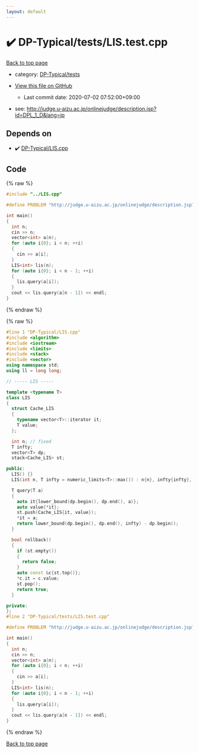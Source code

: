 ```yaml
---
layout: default
---
```


<!-- mathjax config similar to math.stackexchange -->
<script type="text/javascript" async
  src="https://cdnjs.cloudflare.com/ajax/libs/mathjax/2.7.5/MathJax.js?config=TeX-MML-AM_CHTML">
</script>
<script type="text/x-mathjax-config">
  MathJax.Hub.Config({
    TeX: { equationNumbers: { autoNumber: "AMS" }},
    tex2jax: {
      inlineMath: [ ['$','$'] ],
      processEscapes: true
    },
    "HTML-CSS": { matchFontHeight: false },
    displayAlign: "left",
    displayIndent: "2em"
  });
</script>

<script type="text/javascript" src="https://cdnjs.cloudflare.com/ajax/libs/jquery/3.4.1/jquery.min.js"></script>
<script src="https://cdn.jsdelivr.net/npm/jquery-balloon-js@1.1.2/jquery.balloon.min.js" integrity="sha256-ZEYs9VrgAeNuPvs15E39OsyOJaIkXEEt10fzxJ20+2I=" crossorigin="anonymous"></script>
<script type="text/javascript" src="../../../assets/js/copy-button.js"></script>
<link rel="stylesheet" href="../../../assets/css/copy-button.css" />


# :heavy_check_mark: DP-Typical/tests/LIS.test.cpp

<a href="../../../index.html">Back to top page</a>

* category: <a href="../../../index.html#2c47909818047dac0e0c62e240d8b7f7">DP-Typical/tests</a>
* <a href="{{ site.github.repository_url }}/blob/master/DP-Typical/tests/LIS.test.cpp">View this file on GitHub</a>
    - Last commit date: 2020-07-02 07:52:00+09:00


* see: <a href="http://judge.u-aizu.ac.jp/onlinejudge/description.jsp?id=DPL_1_D&lang=jp">http://judge.u-aizu.ac.jp/onlinejudge/description.jsp?id=DPL_1_D&lang=jp</a>


## Depends on

* :heavy_check_mark: <a href="../../../library/DP-Typical/LIS.cpp.html">DP-Typical/LIS.cpp</a>


## Code

<a id="unbundled"></a>
{% raw %}
```cpp
#include "../LIS.cpp"

#define PROBLEM "http://judge.u-aizu.ac.jp/onlinejudge/description.jsp?id=DPL_1_D&lang=jp"

int main()
{
  int n;
  cin >> n;
  vector<int> a(n);
  for (auto i{0}; i < n; ++i)
  {
    cin >> a[i];
  }
  LIS<int> lis(n);
  for (auto i{0}; i < n - 1; ++i)
  {
    lis.query(a[i]);
  }
  cout << lis.query(a[n - 1]) << endl;
}

```
{% endraw %}

<a id="bundled"></a>
{% raw %}
```cpp
#line 1 "DP-Typical/LIS.cpp"
#include <algorithm>
#include <iostream>
#include <limits>
#include <stack>
#include <vector>
using namespace std;
using ll = long long;

// ----- LIS -----

template <typename T>
class LIS
{
  struct Cache_LIS
  {
    typename vector<T>::iterator it;
    T value;
  };

  int n; // fixed
  T infty;
  vector<T> dp;
  stack<Cache_LIS> st;

public:
  LIS() {}
  LIS(int n, T infty = numeric_limits<T>::max()) : n{n}, infty{infty}, dp(n, infty) {}

  T query(T a)
  {
    auto it{lower_bound(dp.begin(), dp.end(), a)};
    auto value{*it};
    st.push(Cache_LIS{it, value});
    *it = a;
    return lower_bound(dp.begin(), dp.end(), infty) - dp.begin();
  }

  bool rollback()
  {
    if (st.empty())
    {
      return false;
    }
    auto const &c{st.top()};
    *c.it = c.value;
    st.pop();
    return true;
  }

private:
};
#line 2 "DP-Typical/tests/LIS.test.cpp"

#define PROBLEM "http://judge.u-aizu.ac.jp/onlinejudge/description.jsp?id=DPL_1_D&lang=jp"

int main()
{
  int n;
  cin >> n;
  vector<int> a(n);
  for (auto i{0}; i < n; ++i)
  {
    cin >> a[i];
  }
  LIS<int> lis(n);
  for (auto i{0}; i < n - 1; ++i)
  {
    lis.query(a[i]);
  }
  cout << lis.query(a[n - 1]) << endl;
}

```
{% endraw %}

<a href="../../../index.html">Back to top page</a>

